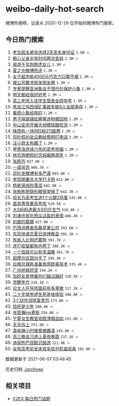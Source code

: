 # weibo-daily-hot-search

微博热搜榜，记录从 2020-12-29 日开始的微博热门搜索。

## 今日热门搜索

<!-- BEGIN -->

1. [考生因太紧张连续2天丢失身份证](https://s.weibo.com/weibo?q=%23%E8%80%83%E7%94%9F%E5%9B%A0%E5%A4%AA%E7%B4%A7%E5%BC%A0%E8%BF%9E%E7%BB%AD2%E5%A4%A9%E4%B8%A2%E5%A4%B1%E8%BA%AB%E4%BB%BD%E8%AF%81%23&Refer=top) `3.5M 🔥`
1. [粗心父亲半年时间两次丢娃](https://s.weibo.com/weibo?q=%23%E7%B2%97%E5%BF%83%E7%88%B6%E4%BA%B2%E5%8D%8A%E5%B9%B4%E6%97%B6%E9%97%B4%E4%B8%A4%E6%AC%A1%E4%B8%A2%E5%A8%83%23&Refer=top) `2.3M 🔥`
1. [易烊千玺抱胖虎女儿](https://s.weibo.com/weibo?q=%23%E6%98%93%E7%83%8A%E5%8D%83%E7%8E%BA%E6%8A%B1%E8%83%96%E8%99%8E%E5%A5%B3%E5%84%BF%23&Refer=top) `1.3M 🔥`
1. [夏之光微博热评](https://s.weibo.com/weibo?q=%23%E5%A4%8F%E4%B9%8B%E5%85%89%E5%BE%AE%E5%8D%9A%E7%83%AD%E8%AF%84%23&Refer=top) `1.3M 🔥`
1. [女子超市偷4000元巧克力只嚼不咽](https://s.weibo.com/weibo?q=%23%E5%A5%B3%E5%AD%90%E8%B6%85%E5%B8%82%E5%81%B74000%E5%85%83%E5%B7%A7%E5%85%8B%E5%8A%9B%E5%8F%AA%E5%9A%BC%E4%B8%8D%E5%92%BD%23&Refer=top) `1.3M 🔥`
1. [被公司要求转发朋友圈](https://s.weibo.com/weibo?q=%23%E8%A2%AB%E5%85%AC%E5%8F%B8%E8%A6%81%E6%B1%82%E8%BD%AC%E5%8F%91%E6%9C%8B%E5%8F%8B%E5%9C%88%23&Refer=top) `1.3M 🔥`
1. [专家提醒亚洲象会不惜代价保护小象](https://s.weibo.com/weibo?q=%E4%B8%93%E5%AE%B6%E6%8F%90%E9%86%92%E4%BA%9A%E6%B4%B2%E8%B1%A1%E4%BC%9A%E4%B8%8D%E6%83%9C%E4%BB%A3%E4%BB%B7%E4%BF%9D%E6%8A%A4%E5%B0%8F%E8%B1%A1&Refer=top) `1.3M 🔥`
1. [明天都给我好好考](https://s.weibo.com/weibo?q=%23%E6%98%8E%E5%A4%A9%E9%83%BD%E7%BB%99%E6%88%91%E5%A5%BD%E5%A5%BD%E8%80%83%23&Refer=top) `1.3M 🔥`
1. [高三老师入住学生宿舍全程伴考](https://s.weibo.com/weibo?q=%23%E9%AB%98%E4%B8%89%E8%80%81%E5%B8%88%E5%85%A5%E4%BD%8F%E5%AD%A6%E7%94%9F%E5%AE%BF%E8%88%8D%E5%85%A8%E7%A8%8B%E4%BC%B4%E8%80%83%23&Refer=top) `1.3M 🔥`
1. [黑龙江鸡西煤矿事故失联8人全部幸存](https://s.weibo.com/weibo?q=%23%E9%BB%91%E9%BE%99%E6%B1%9F%E9%B8%A1%E8%A5%BF%E7%85%A4%E7%9F%BF%E4%BA%8B%E6%95%85%E5%A4%B1%E8%81%948%E4%BA%BA%E5%85%A8%E9%83%A8%E5%B9%B8%E5%AD%98%23&Refer=top) `1.3M 🔥`
1. [看把小象给摔的](https://s.weibo.com/weibo?q=%23%E7%9C%8B%E6%8A%8A%E5%B0%8F%E8%B1%A1%E7%BB%99%E6%91%94%E7%9A%84%23&Refer=top) `1.2M 🔥`
1. [男子隔玻璃给猩猩送吻被回吻](https://s.weibo.com/weibo?q=%23%E7%94%B7%E5%AD%90%E9%9A%94%E7%8E%BB%E7%92%83%E7%BB%99%E7%8C%A9%E7%8C%A9%E9%80%81%E5%90%BB%E8%A2%AB%E5%9B%9E%E5%90%BB%23&Refer=top) `1.2M 🔥`
1. [中山全市开展大规模核酸检测](https://s.weibo.com/weibo?q=%23%E4%B8%AD%E5%B1%B1%E5%85%A8%E5%B8%82%E5%BC%80%E5%B1%95%E5%A4%A7%E8%A7%84%E6%A8%A1%E6%A0%B8%E9%85%B8%E6%A3%80%E6%B5%8B%23&Refer=top) `1.2M 🔥`
1. [陕西有一块985和211路牌](https://s.weibo.com/weibo?q=%23%E9%99%95%E8%A5%BF%E6%9C%89%E4%B8%80%E5%9D%97985%E5%92%8C211%E8%B7%AF%E7%89%8C%23&Refer=top) `1.2M 🔥`
1. [邓伦假扮岳云鹏给蔡明打电话](https://s.weibo.com/weibo?q=%23%E9%82%93%E4%BC%A6%E5%81%87%E6%89%AE%E5%B2%B3%E4%BA%91%E9%B9%8F%E7%BB%99%E8%94%A1%E6%98%8E%E6%89%93%E7%94%B5%E8%AF%9D%23&Refer=top) `1.2M 🔥`
1. [汪小菲太有趣了](https://s.weibo.com/weibo?q=%23%E6%B1%AA%E5%B0%8F%E8%8F%B2%E5%A4%AA%E6%9C%89%E8%B6%A3%E4%BA%86%23&Refer=top) `1.2M 🔥`
1. [李荣浩连续六年的高考祝福](https://s.weibo.com/weibo?q=%23%E6%9D%8E%E8%8D%A3%E6%B5%A9%E8%BF%9E%E7%BB%AD%E5%85%AD%E5%B9%B4%E7%9A%84%E9%AB%98%E8%80%83%E7%A5%9D%E7%A6%8F%23&Refer=top) `1.2M 🔥`
1. [林志玲晒照纪念结婚两周年](https://s.weibo.com/weibo?q=%23%E6%9E%97%E5%BF%97%E7%8E%B2%E6%99%92%E7%85%A7%E7%BA%AA%E5%BF%B5%E7%BB%93%E5%A9%9A%E4%B8%A4%E5%91%A8%E5%B9%B4%23&Refer=top) `1.1M 🔥`
1. [张颜齐](https://s.weibo.com/weibo?q=%E5%BC%A0%E9%A2%9C%E9%BD%90&Refer=top) `927.9K 🔥`
1. [一诺状态](https://s.weibo.com/weibo?q=%23%E4%B8%80%E8%AF%BA%E7%8A%B6%E6%80%81%23&Refer=top) `906.7K 🔥`
1. [邓伦发微博有多严谨](https://s.weibo.com/weibo?q=%23%E9%82%93%E4%BC%A6%E5%8F%91%E5%BE%AE%E5%8D%9A%E6%9C%89%E5%A4%9A%E4%B8%A5%E8%B0%A8%23&Refer=top) `893.8K 🔥`
1. [李现晒重庆大学打卡照](https://s.weibo.com/weibo?q=%23%E6%9D%8E%E7%8E%B0%E6%99%92%E9%87%8D%E5%BA%86%E5%A4%A7%E5%AD%A6%E6%89%93%E5%8D%A1%E7%85%A7%23&Refer=top) `812.8K 🔥`
1. [杨紫哭戏秒落泪](https://s.weibo.com/weibo?q=%23%E6%9D%A8%E7%B4%AB%E5%93%AD%E6%88%8F%E7%A7%92%E8%90%BD%E6%B3%AA%23&Refer=top) `682.8K 🔥`
1. [张彬彬把隐形眼镜哭掉了](https://s.weibo.com/weibo?q=%23%E5%BC%A0%E5%BD%AC%E5%BD%AC%E6%8A%8A%E9%9A%90%E5%BD%A2%E7%9C%BC%E9%95%9C%E5%93%AD%E6%8E%89%E4%BA%86%23&Refer=top) `642.3K 🔥`
1. [校长为高考生送1个火腿2鸡蛋](https://s.weibo.com/weibo?q=%23%E6%A0%A1%E9%95%BF%E4%B8%BA%E9%AB%98%E8%80%83%E7%94%9F%E9%80%811%E4%B8%AA%E7%81%AB%E8%85%BF2%E9%B8%A1%E8%9B%8B%23&Refer=top) `535.0K 🔥`
1. [面具男孩要高考啦](https://s.weibo.com/weibo?q=%23%E9%9D%A2%E5%85%B7%E7%94%B7%E5%AD%A9%E8%A6%81%E9%AB%98%E8%80%83%E5%95%A6%23&Refer=top) `529.5K 🔥`
1. [大S妈妈透露大S仍在生气](https://s.weibo.com/weibo?q=%23%E5%A4%A7S%E5%A6%88%E5%A6%88%E9%80%8F%E9%9C%B2%E5%A4%A7S%E4%BB%8D%E5%9C%A8%E7%94%9F%E6%B0%94%23&Refer=top) `510.8K 🔥`
1. [刘涛许凯吃西瓜沾盐的表情](https://s.weibo.com/weibo?q=%23%E5%88%98%E6%B6%9B%E8%AE%B8%E5%87%AF%E5%90%83%E8%A5%BF%E7%93%9C%E6%B2%BE%E7%9B%90%E7%9A%84%E8%A1%A8%E6%83%85%23&Refer=top) `486.4K 🔥`
1. [初晨的露娜](https://s.weibo.com/weibo?q=%23%E5%88%9D%E6%99%A8%E7%9A%84%E9%9C%B2%E5%A8%9C%23&Refer=top) `427.8K 🔥`
1. [巴西消费者告赢苹果公司](https://s.weibo.com/weibo?q=%23%E5%B7%B4%E8%A5%BF%E6%B6%88%E8%B4%B9%E8%80%85%E5%91%8A%E8%B5%A2%E8%8B%B9%E6%9E%9C%E5%85%AC%E5%8F%B8%23&Refer=top) `393.6K 🔥`
1. [东风快递员夏日烧烤晚会](https://s.weibo.com/weibo?q=%23%E4%B8%9C%E9%A3%8E%E5%BF%AB%E9%80%92%E5%91%98%E5%A4%8F%E6%97%A5%E7%83%A7%E7%83%A4%E6%99%9A%E4%BC%9A%23&Refer=top) `392.3K 🔥`
1. [有些人比狗还要狗](https://s.weibo.com/weibo?q=%23%E6%9C%89%E4%BA%9B%E4%BA%BA%E6%AF%94%E7%8B%97%E8%BF%98%E8%A6%81%E7%8B%97%23&Refer=top) `391.7K 🔥`
1. [连打疫苗都有内卷了](https://s.weibo.com/weibo?q=%23%E8%BF%9E%E6%89%93%E7%96%AB%E8%8B%97%E9%83%BD%E6%9C%89%E5%86%85%E5%8D%B7%E4%BA%86%23&Refer=top) `386.2K 🔥`
1. [一个班级可以有多温暖](https://s.weibo.com/weibo?q=%23%E4%B8%80%E4%B8%AA%E7%8F%AD%E7%BA%A7%E5%8F%AF%E4%BB%A5%E6%9C%89%E5%A4%9A%E6%B8%A9%E6%9A%96%23&Refer=top) `361.7K 🔥`
1. [因摩尔庄园分手了](https://s.weibo.com/weibo?q=%23%E5%9B%A0%E6%91%A9%E5%B0%94%E5%BA%84%E5%9B%AD%E5%88%86%E6%89%8B%E4%BA%86%23&Refer=top) `345.4K 🔥`
1. [白俄总理称准备放弃欧美技术](https://s.weibo.com/weibo?q=%23%E7%99%BD%E4%BF%84%E6%80%BB%E7%90%86%E7%A7%B0%E5%87%86%E5%A4%87%E6%94%BE%E5%BC%83%E6%AC%A7%E7%BE%8E%E6%8A%80%E6%9C%AF%23&Refer=top) `335.4K 🔥`
1. [广州地铁好空](https://s.weibo.com/weibo?q=%23%E5%B9%BF%E5%B7%9E%E5%9C%B0%E9%93%81%E5%A5%BD%E7%A9%BA%23&Refer=top) `334.2K 🔥`
1. [加好友是想看你们越过越好](https://s.weibo.com/weibo?q=%23%E5%8A%A0%E5%A5%BD%E5%8F%8B%E6%98%AF%E6%83%B3%E7%9C%8B%E4%BD%A0%E4%BB%AC%E8%B6%8A%E8%BF%87%E8%B6%8A%E5%A5%BD%23&Refer=top) `320.5K 🔥`
1. [觉醒年代](https://s.weibo.com/weibo?q=%E8%A7%89%E9%86%92%E5%B9%B4%E4%BB%A3&Refer=top) `318.1K 🔥`
1. [论文人在导师面前有多卑微](https://s.weibo.com/weibo?q=%23%E8%AE%BA%E6%96%87%E4%BA%BA%E5%9C%A8%E5%AF%BC%E5%B8%88%E9%9D%A2%E5%89%8D%E6%9C%89%E5%A4%9A%E5%8D%91%E5%BE%AE%23&Refer=top) `317.2K 🔥`
1. [二十岁就参透生死是啥体验](https://s.weibo.com/weibo?q=%23%E4%BA%8C%E5%8D%81%E5%B2%81%E5%B0%B1%E5%8F%82%E9%80%8F%E7%94%9F%E6%AD%BB%E6%98%AF%E5%95%A5%E4%BD%93%E9%AA%8C%23&Refer=top) `308.8K 🔥`
1. [3个动作消除富贵包](https://s.weibo.com/weibo?q=%233%E4%B8%AA%E5%8A%A8%E4%BD%9C%E6%B6%88%E9%99%A4%E5%AF%8C%E8%B4%B5%E5%8C%85%23&Refer=top) `273.8K 🔥`
1. [恰好是少年](https://s.weibo.com/weibo?q=%E6%81%B0%E5%A5%BD%E6%98%AF%E5%B0%91%E5%B9%B4&Refer=top) `266.0K 🔥`
1. [张哲瀚ins更新](https://s.weibo.com/weibo?q=%23%E5%BC%A0%E5%93%B2%E7%80%9Ains%E6%9B%B4%E6%96%B0%23&Refer=top) `254.6K 🔥`
1. [宁夏女生教室戏腔清唱自如](https://s.weibo.com/weibo?q=%23%E5%AE%81%E5%A4%8F%E5%A5%B3%E7%94%9F%E6%95%99%E5%AE%A4%E6%88%8F%E8%85%94%E6%B8%85%E5%94%B1%E8%87%AA%E5%A6%82%23&Refer=top) `251.8K 🔥`
1. [天天向上](https://s.weibo.com/weibo?q=%E5%A4%A9%E5%A4%A9%E5%90%91%E4%B8%8A&Refer=top) `251.6K 🔥`
1. [袁咏琳小时候曾被霸凌](https://s.weibo.com/weibo?q=%E8%A2%81%E5%92%8F%E7%90%B3%E5%B0%8F%E6%97%B6%E5%80%99%E6%9B%BE%E8%A2%AB%E9%9C%B8%E5%87%8C&Refer=top) `243.8K 🔥`
1. [高三晚自习遇上夏夜晚霞](https://s.weibo.com/weibo?q=%23%E9%AB%98%E4%B8%89%E6%99%9A%E8%87%AA%E4%B9%A0%E9%81%87%E4%B8%8A%E5%A4%8F%E5%A4%9C%E6%99%9A%E9%9C%9E%23&Refer=top) `237.2K 🔥`
1. [迪丽热巴驭鲛记路透](https://s.weibo.com/weibo?q=%23%E8%BF%AA%E4%B8%BD%E7%83%AD%E5%B7%B4%E9%A9%AD%E9%B2%9B%E8%AE%B0%E8%B7%AF%E9%80%8F%23&Refer=top) `221.9K 🔥`
1. [女孩高考前坐末班车给司机留纸条](https://s.weibo.com/weibo?q=%23%E5%A5%B3%E5%AD%A9%E9%AB%98%E8%80%83%E5%89%8D%E5%9D%90%E6%9C%AB%E7%8F%AD%E8%BD%A6%E7%BB%99%E5%8F%B8%E6%9C%BA%E7%95%99%E7%BA%B8%E6%9D%A1%23&Refer=top) `181.0K 🔥`

数据更新于 2021-06-07 03:48:45

<!-- END -->

历史归档 [./archives](./archives)

## 相关项目

- [V2EX 每日热门话题](https://github.com/boojack/v2ex-daily-hot-topic)
